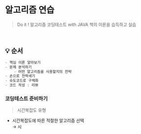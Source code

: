 # 알고리즘 연습
> Do it ! 알고리즘 코딩테스트 with JAVA 책의 이론을 습득하고 실습

<br>

## 💡 순서
```java
- 핵심 이론 알아보기
- 문제 분석하기 
    - 어떤 알고리즘을 사용할지의 전략
- 손으로 전략세기
- 슈도코드로 구체화
- 코드 작성 : 리뷰
```


### 코딩테스트 준비하기
>시간복잡도 유형<br>
> 
- 시간복잡도에 따른 적절한 알고리즘 선택 <br>
  → 시